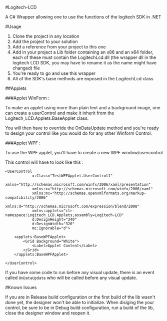 #Logitech-LCD

A C# Wrapper allowing one to use the functions of the logitech SDK in .NET

#Usage

1. Clone the project in any location
2. Add the project to your solution
3. Add a reference from your project to this one
4. Add in your project a Lib folder containing an x86 and an x64 folder, each of these must contain the LogitechLcd.dll (the wrapper dll in the logitech LCD SDK, you may have to rename it as the name might have changed) file
5. You're ready to go and use this wrapper
6. All of the SDK's base methods are exposed in the LogitechLcd class

##Applets

###Applet WinForm :
  
To make an applet using more than plain text and a background image, one can create a userControl and make it inherit from the Logitech_LCD.Applets.BaseApplet class.

You will then have to override the OnDataUpdate method and you're ready to design your control like you would do for any other Winform Control.

###Applet WPF :

To use the WPF applet, you'll have to create a new WPF window/usercontrol

This control will have to look like this : 
```
<UserControl
            x:Class="TestWPFApplet.UserControl1"
            xmlns="http://schemas.microsoft.com/winfx/2006/xaml/presentation"
            xmlns:x="http://schemas.microsoft.com/winfx/2006/xaml"
            xmlns:mc="http://schemas.openxmlformats.org/markup-compatibility/2006" 
            xmlns:d="http://schemas.microsoft.com/expression/blend/2008"
            xmlns:applets="clr-namespace:Logitech_LCD.Applets;assembly=Logitech-LCD"
            d:DesignHeight="240"
            d:DesignWidth="320"
            mc:Ignorable="d">

    <applets:BaseWPFApplet>
        <Grid Background="White">
            <Label>Applet Content</Label>
        </Grid>
    </applets:BaseWPFApplet>

</UserControl>
```
If you have some code to run before any visual update, there is an event called `OnDataUpdate` who will be called before any visual update.

#Known Issues

If you are in Release build configuration or the first build of the lib wasn't done yet, the designer won't be able to initialize.
When disiging the your control, be sure to be in Debug build configuration, run a build of the lib, close the designer window and reopen it.

